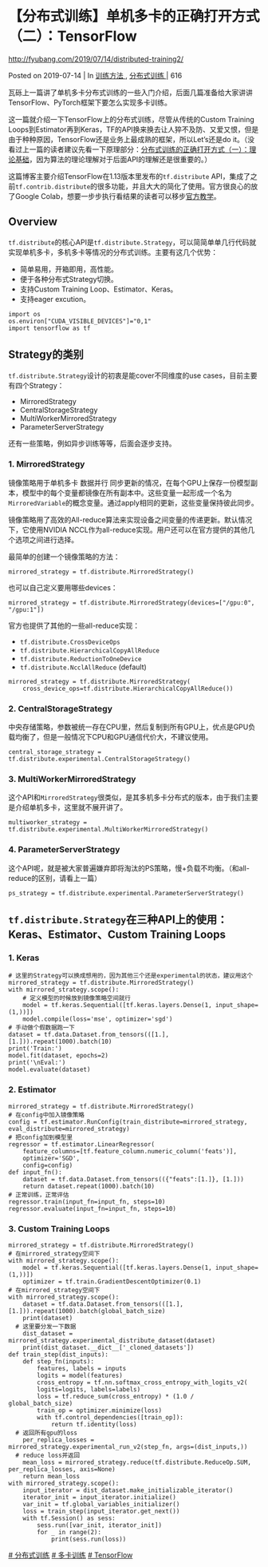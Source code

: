# 【分布式训练】单机多卡的正确打开方式（二）：TensorFlow

 http://fyubang.com/2019/07/14/distributed-training2/

Posted on 2019-07-14 | In [训练方法 ](http://fyubang.com/categories/训练方法/), [分布式训练 ](http://fyubang.com/categories/训练方法/分布式训练/)| 616

瓦砾上一篇讲了单机多卡分布式训练的一些入门介绍，后面几篇准备给大家讲讲TensorFlow、PyTorch框架下要怎么实现多卡训练。

这一篇就介绍一下TensorFlow上的分布式训练，尽管从传统的Custom Training Loops到Estimator再到Keras，TF的API换来换去让人猝不及防、又爱又恨，但是由于种种原因，TensorFlow还是业务上最成熟的框架，所以Let’s还是do it。（没看过上一篇的读者建议先看一下原理部分：[分布式训练的正确打开方式（一）：理论基础](http://fyubang.com/2019/07/08/distributed-training/)，因为算法的理论理解对于后面API的理解还是很重要的。）

这篇博客主要介绍TensorFlow在1.13版本里发布的`tf.distribute` API，集成了之前`tf.contrib.distribute`的很多功能，并且大大的简化了使用。官方很良心的放了Google Colab，想要一步步执行看结果的读者可以移步[官方教学](https://www.tensorflow.org/guide/distribute_strategy)。

## Overview

`tf.distribute`的核心API是`tf.distribute.Strategy`，可以简简单单几行代码就实现单机多卡，多机多卡等情况的分布式训练。主要有这几个优势：

- 简单易用，开箱即用，高性能。
- 便于各种分布式Strategy切换。
- 支持Custom Training Loop、Estimator、Keras。
- 支持eager excution。

```
import os
os.environ["CUDA_VISIBLE_DEVICES"]="0,1"
import tensorflow as tf
```

## Strategy的类别

`tf.distribute.Strategy`设计的初衷是能cover不同维度的use cases，目前主要有四个Strategy：

- MirroredStrategy
- CentralStorageStrategy
- MultiWorkerMirroredStrategy
- ParameterServerStrategy

还有一些策略，例如异步训练等等，后面会逐步支持。

### 1. MirroredStrategy

镜像策略用于单机多卡 数据并行 同步更新的情况，在每个GPU上保存一份模型副本，模型中的每个变量都镜像在所有副本中。这些变量一起形成一个名为`MirroredVariable`的概念变量。通过apply相同的更新，这些变量保持彼此同步。

镜像策略用了高效的All-reduce算法来实现设备之间变量的传递更新。默认情况下，它使用NVIDIA NCCL作为all-reduce实现。用户还可以在官方提供的其他几个选项之间进行选择。

最简单的创建一个镜像策略的方法：

```
mirrored_strategy = tf.distribute.MirroredStrategy()
```

也可以自己定义要用哪些devices：

```
mirrored_strategy = tf.distribute.MirroredStrategy(devices=["/gpu:0", "/gpu:1"])
```

官方也提供了其他的一些all-reduce实现：

- `tf.distribute.CrossDeviceOps`
- `tf.distribute.HierarchicalCopyAllReduce`
- `tf.distribute.ReductionToOneDevice`
- `tf.distribute.NcclAllReduce` (default)

```
mirrored_strategy = tf.distribute.MirroredStrategy(
    cross_device_ops=tf.distribute.HierarchicalCopyAllReduce())
```

### 2. CentralStorageStrategy

中央存储策略，参数被统一存在CPU里，然后复制到所有GPU上，优点是GPU负载均衡了，但是一般情况下CPU和GPU通信代价大，不建议使用。

```
central_storage_strategy = tf.distribute.experimental.CentralStorageStrategy()
```

### 3. MultiWorkerMirroredStrategy

这个API和`MirroredStrategy`很类似，是其多机多卡分布式的版本，由于我们主要是介绍单机多卡，这里就不展开讲了。

```
multiworker_strategy = tf.distribute.experimental.MultiWorkerMirroredStrategy()
```

### 4. ParameterServerStrategy

这个API呢，就是被大家普遍嫌弃即将淘汰的PS策略，慢+负载不均衡。（和all-reduce的区别，请看上一篇）

```
ps_strategy = tf.distribute.experimental.ParameterServerStrategy()
```

## `tf.distribute.Strategy`在三种API上的使用：Keras、Estimator、Custom Training Loops

### 1. Keras

```
# 这里的Strategy可以换成想用的，因为其他三个还是experimental的状态，建议用这个
mirrored_strategy = tf.distribute.MirroredStrategy()
with mirrored_strategy.scope():
    # 定义模型的时候放到镜像策略空间就行
    model = tf.keras.Sequential([tf.keras.layers.Dense(1, input_shape=(1,))])
    model.compile(loss='mse', optimizer='sgd')
# 手动做个假数据跑一下
dataset = tf.data.Dataset.from_tensors(([1.], [1.])).repeat(1000).batch(10)
print('Train:')
model.fit(dataset, epochs=2)
print('\nEval:')
model.evaluate(dataset)
```

### 2. Estimator

```
mirrored_strategy = tf.distribute.MirroredStrategy()
# 在config中加入镜像策略
config = tf.estimator.RunConfig(train_distribute=mirrored_strategy, eval_distribute=mirrored_strategy)
# 把config加到模型里
regressor = tf.estimator.LinearRegressor(
    feature_columns=[tf.feature_column.numeric_column('feats')],
    optimizer='SGD',
    config=config)
def input_fn():
    dataset = tf.data.Dataset.from_tensors(({"feats":[1.]}, [1.]))
    return dataset.repeat(1000).batch(10)
# 正常训练，正常评估
regressor.train(input_fn=input_fn, steps=10)
regressor.evaluate(input_fn=input_fn, steps=10)
```

### 3. Custom Training Loops

```
mirrored_strategy = tf.distribute.MirroredStrategy()
# 在mirrored_strategy空间下
with mirrored_strategy.scope():
    model = tf.keras.Sequential([tf.keras.layers.Dense(1, input_shape=(1,))])
    optimizer = tf.train.GradientDescentOptimizer(0.1)
# 在mirrored_strategy空间下
with mirrored_strategy.scope():
    dataset = tf.data.Dataset.from_tensors(([1.], [1.])).repeat(1000).batch(global_batch_size)
    print(dataset)
  # 这里要分发一下数据
    dist_dataset = mirrored_strategy.experimental_distribute_dataset(dataset)
    print(dist_dataset.__dict__['_cloned_datasets'])
def train_step(dist_inputs):
    def step_fn(inputs):
        features, labels = inputs
        logits = model(features)
        cross_entropy = tf.nn.softmax_cross_entropy_with_logits_v2(
        logits=logits, labels=labels)
        loss = tf.reduce_sum(cross_entropy) * (1.0 / global_batch_size)
        train_op = optimizer.minimize(loss)
        with tf.control_dependencies([train_op]):
            return tf.identity(loss)
  # 返回所有gpu的loss
    per_replica_losses = mirrored_strategy.experimental_run_v2(step_fn, args=(dist_inputs,))
  # reduce loss并返回
    mean_loss = mirrored_strategy.reduce(tf.distribute.ReduceOp.SUM, per_replica_losses, axis=None)
    return mean_loss
with mirrored_strategy.scope():
    input_iterator = dist_dataset.make_initializable_iterator()
    iterator_init = input_iterator.initialize()
    var_init = tf.global_variables_initializer()
    loss = train_step(input_iterator.get_next())
    with tf.Session() as sess:
        sess.run([var_init, iterator_init])
        for _ in range(2):
            print(sess.run(loss))
```

[# 分布式训练](http://fyubang.com/tags/分布式训练/) [# 多卡训练](http://fyubang.com/tags/多卡训练/) [# TensorFlow](http://fyubang.com/tags/TensorFlow/)